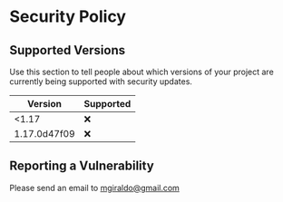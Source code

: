 # Security Policy

## Supported Versions

Use this section to tell people about which versions of your project are
currently being supported with security updates.

| Version | Supported          |
| ------- | ------------------ |
| <1.17   | :x: |
| 1.17.0d47f09   | :x:                |

## Reporting a Vulnerability

Please send an email to mgiraldo@gmail.com
